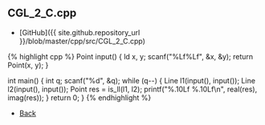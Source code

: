## CGL_2_C.cpp

- [GitHub]({{ site.github.repository_url }}/blob/master/cpp/src/CGL_2_C.cpp)

{% highlight cpp %}
Point input() {
  ld x, y;
  scanf("%Lf%Lf", &x, &y);
  return Point(x, y);
}

int main() {
  int q;
  scanf("%d", &q);
  while (q--) {
    Line l1(input(), input());
    Line l2(input(), input());
    Point res = is_ll(l1, l2);
    printf("%.10Lf %.10Lf\n", real(res), imag(res));
  }
  return 0;
}
{% endhighlight %}

- [Back](../../..)
